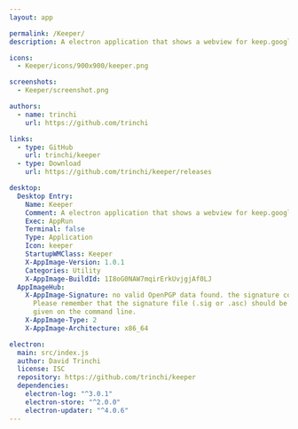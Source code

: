 ```yaml
---
layout: app

permalink: /Keeper/
description: A electron application that shows a webview for keep.google.com

icons:
  - Keeper/icons/900x900/keeper.png

screenshots:
  - Keeper/screenshot.png

authors:
  - name: trinchi
    url: https://github.com/trinchi

links:
  - type: GitHub
    url: trinchi/keeper
  - type: Download
    url: https://github.com/trinchi/keeper/releases

desktop:
  Desktop Entry:
    Name: Keeper
    Comment: A electron application that shows a webview for keep.google.com
    Exec: AppRun
    Terminal: false
    Type: Application
    Icon: keeper
    StartupWMClass: Keeper
    X-AppImage-Version: 1.0.1
    Categories: Utility
    X-AppImage-BuildId: 1I8oG0NAW7mqirErkUvjgjAf0LJ
  AppImageHub:
    X-AppImage-Signature: no valid OpenPGP data found. the signature could not be verified.
      Please remember that the signature file (.sig or .asc) should be the first file
      given on the command line.
    X-AppImage-Type: 2
    X-AppImage-Architecture: x86_64

electron:
  main: src/index.js
  author: David Trinchi
  license: ISC
  repository: https://github.com/trinchi/keeper
  dependencies:
    electron-log: "^3.0.1"
    electron-store: "^2.0.0"
    electron-updater: "^4.0.6"
---
```

